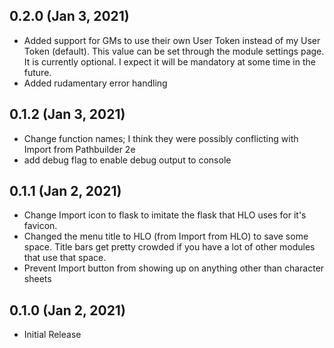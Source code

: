 ## 0.2.0 (Jan 3, 2021)

* Added support for GMs to use their own User Token instead of my User Token (default). This value can be set through the module settings page. It is currently optional. I expect it will be mandatory at some time in the future.
* Added rudamentary error handling

## 0.1.2 (Jan 3, 2021)

* Change function names; I think they were possibly conflicting with Import from Pathbuilder 2e
* add debug flag to enable debug output to console

## 0.1.1 (Jan 2, 2021)

* Change Import icon to flask to imitate the flask that HLO uses for it's favicon. 
* Changed the menu title to HLO (from Import from HLO) to save some space. Title bars get pretty crowded if you have a lot of other modules that use that space.
* Prevent Import button from showing up on anything other than character sheets

## 0.1.0 (Jan 2, 2021)

* Initial Release

